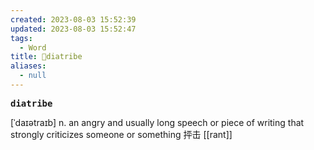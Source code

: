 ```yaml
---
created: 2023-08-03 15:52:39
updated: 2023-08-03 15:52:47
tags:
  - Word
title: 📖diatribe
aliases:
  - null
---
```


<pre><strong>diatribe</strong></pre>
[ˈdaɪətraɪb]
n. an angry and usually long speech or piece of writing that strongly criticizes someone or something 抨击
[[rant]]
